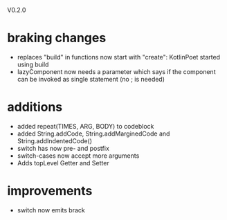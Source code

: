 V0.2.0

# braking changes
- replaces "build" in functions now start with "create": KotlinPoet started using build
- lazyComponent now needs a parameter which says if the component can be invoked as single statement (no ; is needed)

# additions
- added repeat(TIMES, ARG, BODY) to codeblock
- added String.addCode, String.addMarginedCode and String.addIndentedCode()
- switch has now pre- and postfix
- switch-cases now accept more arguments
- Adds topLevel Getter and  Setter

# improvements
- switch now emits brack
